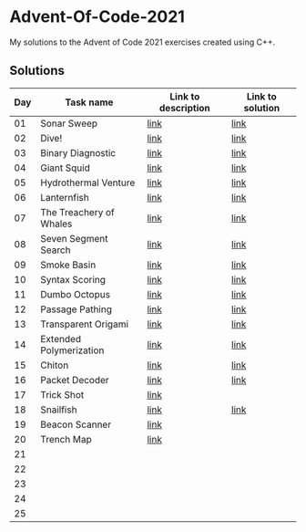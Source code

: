 # Advent-Of-Code-2021
My solutions to the Advent of Code 2021 exercises created using C++.

## Solutions

| Day | Task name                   | Link to description                           | Link to solution          |
|-----|-----------------------------|-----------------------------------------------|---------------------------|
|  01 | Sonar Sweep                 | [link](https://adventofcode.com/2021/day/1)   | [link](solutions/day01)   |
|  02 | Dive!                       | [link](https://adventofcode.com/2021/day/2)   | [link](solutions/day02)   |
|  03 | Binary Diagnostic           | [link](https://adventofcode.com/2021/day/3)   | [link](solutions/day03)   |
|  04 | Giant Squid                 | [link](https://adventofcode.com/2021/day/4)   | [link](solutions/day04)   |
|  05 | Hydrothermal Venture        | [link](https://adventofcode.com/2021/day/5)   | [link](solutions/day05)   |
|  06 | Lanternfish                 | [link](https://adventofcode.com/2021/day/6)   | [link](solutions/day06)   |
|  07 | The Treachery of Whales     | [link](https://adventofcode.com/2021/day/7)   | [link](solutions/day07)   |
|  08 | Seven Segment Search        | [link](https://adventofcode.com/2021/day/8)   | [link](solutions/day08)   |
|  09 | Smoke Basin                 | [link](https://adventofcode.com/2021/day/9)   | [link](solutions/day09)   |
|  10 | Syntax Scoring              | [link](https://adventofcode.com/2021/day/10)  | [link](solutions/day10)   |
|  11 | Dumbo Octopus               | [link](https://adventofcode.com/2021/day/11)  | [link](solutions/day11)   |
|  12 | Passage Pathing             | [link](https://adventofcode.com/2021/day/12)  | [link](solutions/day12)   |
|  13 | Transparent Origami         | [link](https://adventofcode.com/2021/day/13)  | [link](solutions/day13)   |
|  14 | Extended Polymerization     | [link](https://adventofcode.com/2021/day/14)  | [link](solutions/day14)   |
|  15 | Chiton                      | [link](https://adventofcode.com/2021/day/15)  | [link](solutions/day15)   |
|  16 | Packet Decoder              | [link](https://adventofcode.com/2021/day/16)  | [link](solutions/day16)   |
|  17 | Trick Shot                  | [link](https://adventofcode.com/2021/day/17)  |                           |
|  18 | Snailfish                   | [link](https://adventofcode.com/2021/day/18)  | [link](solutions/day18)   |
|  19 | Beacon Scanner              | [link](https://adventofcode.com/2021/day/19)  |                           |
|  20 | Trench Map                  | [link](https://adventofcode.com/2021/day/20)  |                           |
|  21 |                             |                                               |                           |
|  22 |                             |                                               |                           |
|  23 |                             |                                               |                           |
|  24 |                             |                                               |                           |
|  25 |                             |                                               |                           |
